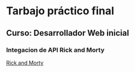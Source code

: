 # Tarbajo práctico final

## Curso: Desarrollador Web inicial

### Integacion de API Rick and Morty
[Rick and Morty](https://rickandmortyapi.com/)
